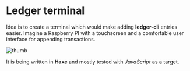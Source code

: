 # Ledger terminal

Idea is to create a terminal which would make adding **ledger-cli** entries easier.
Imagine a Raspberry PI with a touchscreen and a comfortable user interface for
appending transactions.

![thumb](thumb.jpg)

It is being written in **Haxe** and mostly tested with *JavaScript* as a target.